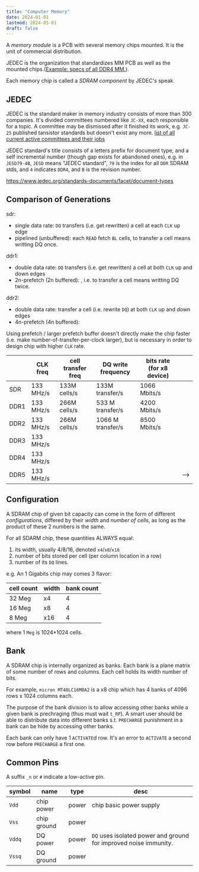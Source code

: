```yaml
---
title: "Computer Memory"
date: 2024-01-01
lastmod: 2024-05-01
draft: false
---
```


A *memory module* is a PCB with several memory chips mounted. It is the unit of commercial distribution.

JEDEC is the organization that standardizes MM PCB as well as the mounted chips.([Example: specs of all DDR4 MM.](https://www.jedec.org/standards-documents/focus/memory-module-designs-dimms/DDR4/all)).

Each memory chip is called a *SDRAM component* by JEDEC's speak.

## JEDEC

JEDEC is the standard maker in memory industry consists of more than 300 companies. It's divided committees numbered like `JC-XX`, each responsible for a topic. A committee may be dismissed after it finished its work, e.g. `JC-25`  published tansistor standards but doesn't exist any more. [list of all current active committees and their jobs](https://www.jedec.org/committees)

JEDEC standard's title consists of a letters prefix for document type, and a self incremental number (though gap exists for abandoned ones), e.g. in `JESD79-4B`, `JESD` means "JEDEC standard", `79` is the index for all `DDR` SDRAM stds, and `4` indicates `DDR4`, and `B` is the revision number.

https://www.jedec.org/standards-documents/facet/document-types

## Comparison of Generations

sdr:
- single data rate: `DQ` transfers (i.e. get rewritten) a cell at each `CLK` up edge
- pipelined (unbuffered): each `READ` fetch `BL` cells, to transfer a cell means writting DQ once.

ddr1:
- double data rate: `DQ` transfers (i.e. get rewritten) a cell at both `CLK` up and down edges
- 2n-prefetch (2n buffered): , i.e. to transfer a cell means writting DQ twice.

ddr2:
- double data rate: transfer a cell (i.e. rewrite `DQ`) at both `CLK` up and down edges
- 4n-prefetch (4n buffered):

Using prefetch / larger prefetch buffer doesn't directly make the chip faster (i.e. make number-of-transfer-per-clock larger), 
but is necessary in order to design chip with higher `CLK` rate.

|      | CLK freq  | cell transfer freq | DQ write frequency | bits rate (for x8 device) |     |
|------|-----------|--------------------|--------------------|---------------------------|-----|
| SDR  | 133 MHz/s | 133M cells/s       | 133M transfer/s    | 1066 Mbits/s              |     |
| DDR1 | 133 MHz/s | 266M cells/s       | 533 M transfer/s   | 4200 Mbits/s              |     |
| DDR2 | 133 MHz/s | 266M cells/s       | 1066 M transfer/s  | 8500 Mbits/s              |     |
| DDR3 | 133 MHz/s |                    |                    |                           |     |
| DDR4 | 133 MHz/s |                    |                    |                           |     |
| DDR5 | 133 MHz/s |                    |                    |                           | --> |


## Configuration


A SDRAM chip of given bit capacity can come in the form of different *configurations*, differed by their *width* and *number of cells*, 
as long as the product of these 2 numbers is the same.

For all SDARM chip, these quantities ALWAYS equal:
1. its width, usually 4/8/16, denoted `x4`/`x8`/`x16`
2. number of bits stored per cell (per column location in a row)
3. number of its `DQ` lines.

e.g. An 1 Gigabits chip may comes 3 flavor:

| cell count | width | bank count |
|------------|-------|------------|
| 32 Meg     | x4    | 4          |
| 16 Meg     | x8    | 4          |
| 8 Meg      | x16   | 4          |

where 1 `Meg` is 1024*1024 cells.

## Bank

A SDRAM chip is internally organized as banks. Each bank is a plane matrix of some number of rows and columns.
Each cell holds its width number of bits.

For example, `micron MT48LC16M8A2` is a x8 chip which has 4 banks of 4096 rows x 1024 columns each.

The purpose of the bank division is to allow accessing other banks while a given bank is prechraging (thus must wait `t_RP`).
A smart user should be able to distribute data into different banks s.t. `PRECHARGE` punishment in a bank can be hide by accessing other banks.

Each bank can only have 1 `ACTIVATE`d row. It's an error to `ACTIVATE` a second row before `PRECHARGE` a first one.

## Common Pins

A suffix `_n` or `#` indicate a low-active pin.

| symbol         | name                  | type           | desc                                                                                                                                                                                                                          |
|----------------|-----------------------|----------------|-------------------------------------------------------------------------------------------------------------------------------------------------------------------------------------------------------------------------------|
| `Vdd`          | chip power            | power          | chip basic power supply                                                                                                                                                                                                       |
| `Vss`          | chip ground           | power          |                                                                                                                                                                                                                               |
| `Vddq`         | DQ power              | power          | `DQ` uses isolated power and ground for improved noise immunity.                                                                                                                                                              |
| `Vssq`         | DQ ground             | power          |                                                                                                                                                                                                                               |
